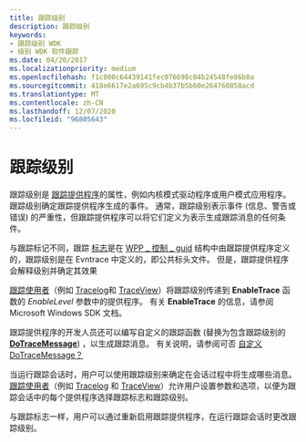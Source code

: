 ```yaml
---
title: 跟踪级别
description: 跟踪级别
keywords:
- 跟踪级别 WDK
- 级别 WDK 软件跟踪
ms.date: 04/20/2017
ms.localizationpriority: medium
ms.openlocfilehash: f1c800c64439141fec076698c04b24548fe86b8a
ms.sourcegitcommit: 418e6617e2a695c9cb4b37b5b60e264760858acd
ms.translationtype: MT
ms.contentlocale: zh-CN
ms.lasthandoff: 12/07/2020
ms.locfileid: "96805643"
---
```

# <a name="trace-level"></a>跟踪级别


跟踪级别是 [跟踪提供程序](trace-provider.md)的属性，例如内核模式驱动程序或用户模式应用程序。 跟踪级别确定跟踪提供程序生成的事件。 通常，跟踪级别表示事件 (信息、警告或错误) 的严重性，但跟踪提供程序可以将它们定义为表示生成跟踪消息的任何条件。

与跟踪标记不同，跟踪 [标志](trace-flags.md)是在 [WPP \_ 控制 \_ guid](/previous-versions/windows/hardware/previsioning-framework/ff556186(v=vs.85)) 结构中由跟踪提供程序定义的，跟踪级别是在 Evntrace 中定义的，即公共标头文件。 但是，跟踪提供程序会解释级别并确定其效果

[跟踪使用者](trace-consumer.md)（例如 [Tracelog](tracelog.md)和 [TraceView](traceview.md)）将跟踪级别传递到 **EnableTrace** 函数的 *EnableLevel* 参数中的提供程序。 有关 **EnableTrace** 的信息，请参阅 Microsoft Windows SDK 文档。

跟踪提供程序的开发人员还可以编写自定义的跟踪函数 (替换为包含跟踪级别的 [**DoTraceMessage**](/previous-versions/windows/hardware/previsioning-framework/ff544918(v=vs.85))) ，以生成跟踪消息。 有关说明，请参阅可否 [自定义 DoTraceMessage？](can-i-customize-dotracemessage-.md)

当运行跟踪会话时，用户可以使用跟踪级别来确定在会话过程中将生成哪些消息。 [跟踪使用者](trace-consumer.md)（例如 [Tracelog](tracelog.md) 和 [TraceView](traceview.md)）允许用户设置参数和选项，以便为跟踪会话中的每个提供程序选择跟踪标志和跟踪级别。

与跟踪标志一样，用户可以通过重新启用跟踪提供程序，在运行跟踪会话时更改跟踪级别。

 

